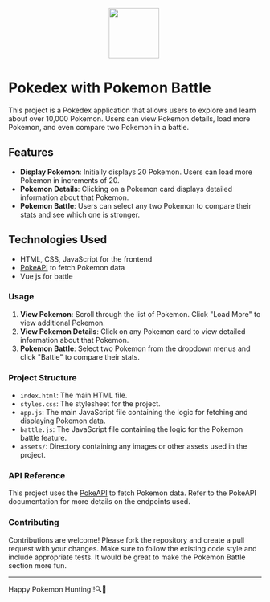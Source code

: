 <p align="center">
  <img src="https://github.com/Anmol-Baranwal/Cool-GIFs-For-GitHub/assets/74038190/7bb1e704-6026-48f9-8435-2f4d40101348" width="100" >&nbsp;
</p>

# Pokedex with Pokemon Battle

This project is a Pokedex application that allows users to explore and learn about over 10,000 Pokemon. Users can view Pokemon details, load more Pokemon, and even compare two Pokemon in a battle.

## Features

- **Display Pokemon**: Initially displays 20 Pokemon. Users can load more Pokemon in increments of 20.
- **Pokemon Details**: Clicking on a Pokemon card displays detailed information about that Pokemon.
- **Pokemon Battle**: Users can select any two Pokemon to compare their stats and see which one is stronger.

## Technologies Used

- HTML, CSS, JavaScript for the frontend
- [PokeAPI](https://pokeapi.co/) to fetch Pokemon data
- Vue js for battle

### Usage

1. **View Pokemon**: Scroll through the list of Pokemon. Click "Load More" to view additional Pokemon.
2. **View Pokemon Details**: Click on any Pokemon card to view detailed information about that Pokemon.
3. **Pokemon Battle**: Select two Pokemon from the dropdown menus and click "Battle" to compare their stats.

### Project Structure

- `index.html`: The main HTML file.
- `styles.css`: The stylesheet for the project.
- `app.js`: The main JavaScript file containing the logic for fetching and displaying Pokemon data.
- `battle.js`: The JavaScript file containing the logic for the Pokemon battle feature.
- `assets/`: Directory containing any images or other assets used in the project.

### API Reference

This project uses the [PokeAPI](https://pokeapi.co/) to fetch Pokemon data. Refer to the PokeAPI documentation for more details on the endpoints used.

### Contributing

Contributions are welcome! Please fork the repository and create a pull request with your changes. Make sure to follow the existing code style and include appropriate tests. It would be great to make the Pokemon Battle section more fun.


---

Happy Pokemon Hunting!!🔍🧐


  

